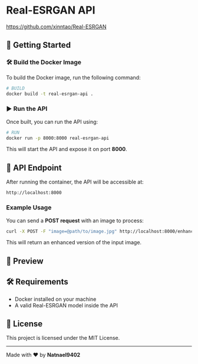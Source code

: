 # Real-ESRGAN API

https://github.com/xinntao/Real-ESRGAN

## 🚀 Getting Started

### 🛠 Build the Docker Image

To build the Docker image, run the following command:

```sh
# BUILD
docker build -t real-esrgan-api .
```

### ▶️ Run the API

Once built, you can run the API using:

```sh
# RUN
docker run -p 8000:8000 real-esrgan-api
```

This will start the API and expose it on port **8000**.

## 🔗 API Endpoint

After running the container, the API will be accessible at:

```
http://localhost:8000
```

### Example Usage

You can send a **POST request** with an image to process:

```sh
curl -X POST -F "image=@path/to/image.jpg" http://localhost:8000/enhance
```

This will return an enhanced version of the input image.

## 📸 Preview



## 🛠 Requirements

- Docker installed on your machine
- A valid Real-ESRGAN model inside the API

## 📝 License

This project is licensed under the MIT License.

---

Made with ❤️ by **Natnael9402**

